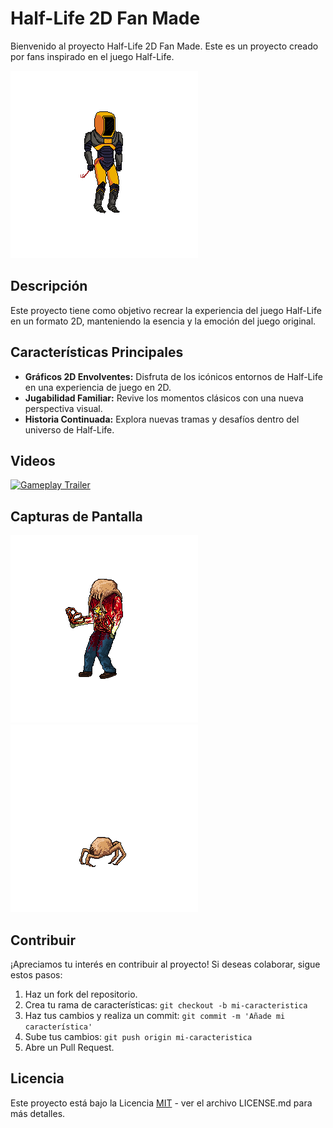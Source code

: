 # Half-Life 2D Fan Made

Bienvenido al proyecto Half-Life 2D Fan Made. Este es un proyecto creado por fans inspirado en el juego Half-Life.

![Half-Life 2D Fan Made Logo](https://raw.githubusercontent.com/AngelP00/HalfLife2DFanMade/main/Assets/Player/Animations/Jump/Gordon(Jump)/gordon_saltando24.png)

## Descripción

Este proyecto tiene como objetivo recrear la experiencia del juego Half-Life en un formato 2D, manteniendo la esencia y la emoción del juego original.

## Características Principales

- **Gráficos 2D Envolventes:** Disfruta de los icónicos entornos de Half-Life en una experiencia de juego en 2D.
- **Jugabilidad Familiar:** Revive los momentos clásicos con una nueva perspectiva visual.
- **Historia Continuada:** Explora nuevas tramas y desafíos dentro del universo de Half-Life.

## Videos

[![Gameplay Trailer](enlace_a_thumbnail_del_video.jpg)](https://youtu.be/gocxfVTZM2g?si=CnxcjL17nR9A4Xtl)

## Capturas de Pantalla

![Captura de Pantalla 1](https://raw.githubusercontent.com/AngelP00/HalfLife2DFanMade/main/Assets/Enemies/Zombie_01/Zombie(Idle)/zombie01_quieto1.png)
![Captura de Pantalla 2](https://raw.githubusercontent.com/AngelP00/HalfLife2DFanMade/main/Assets/Enemies/Cangrejo_01/Cangrejo_01(Idle)/cangrejo1_quieto1.png)

## Contribuir

¡Apreciamos tu interés en contribuir al proyecto! Si deseas colaborar, sigue estos pasos:

1. Haz un fork del repositorio.
2. Crea tu rama de características: `git checkout -b mi-caracteristica`
3. Haz tus cambios y realiza un commit: `git commit -m 'Añade mi característica'`
4. Sube tus cambios: `git push origin mi-caracteristica`
5. Abre un Pull Request.

## Licencia

Este proyecto está bajo la Licencia [MIT](LICENSE.md) - ver el archivo LICENSE.md para más detalles.
